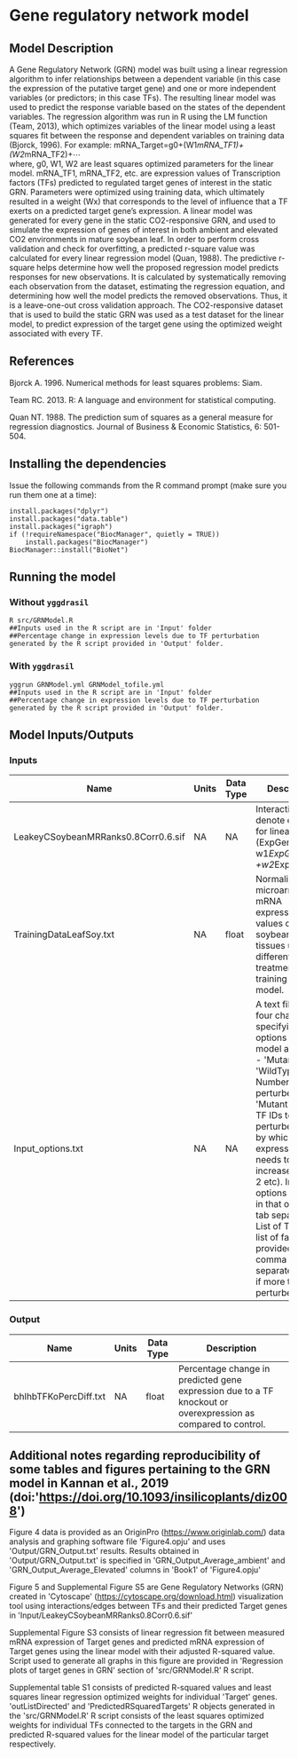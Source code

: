 # Gene regulatory network model

## Model Description

A Gene Regulatory Network (GRN) model was built using a linear regression algorithm to infer relationships between a dependent variable (in this case the expression of the putative target gene) and one or more independent variables (or predictors; in this case TFs). The resulting linear model was used to predict the response variable based on the states of the dependent variables. The regression algorithm was run in R using the LM function (Team, 2013), which optimizes variables of the linear model using a least squares fit between the response and dependent variables on training data (Bjorck, 1996). 
For example:
	mRNA_Target=g0+(W1*mRNA_TF1)+(W2*mRNA_TF2)+⋯ 	        
where, g0, W1, W2 are least squares optimized parameters for the linear model. mRNA_TF1, mRNA_TF2, etc. are expression values of Transcription factors (TFs) predicted to regulated target genes of interest in the static GRN. Parameters were optimized using training data, which ultimately resulted in a weight (Wx) that corresponds to the level of influence that a TF exerts on a predicted target gene’s expression. A linear model was generated for every gene in the static CO2-responsive GRN, and used to simulate the expression of genes of interest in both ambient and elevated CO2 environments in mature soybean leaf. 
In order to perform cross validation and check for overfitting, a predicted r-square value was calculated for every linear regression model (Quan, 1988). The predictive r-square helps determine how well the proposed regression model predicts responses for new observations. It is calculated by systematically removing each observation from the dataset, estimating the regression equation, and determining how well the model predicts the removed observations. Thus, it is a leave-one-out cross validation approach. The CO2-responsive dataset that is used to build the static GRN was used as a test dataset for the linear model, to predict expression of the target gene using the optimized weight associated with every TF. 

## References

Bjorck A. 1996. Numerical methods for least squares problems: Siam.

Team RC. 2013. R: A language and environment for statistical computing.

Quan NT. 1988. The prediction sum of squares as a general measure for regression diagnostics. Journal of Business & Economic Statistics, 6: 501-504.

## Installing the dependencies

Issue the following commands from the R command prompt (make sure you run them one at a time):

```
install.packages("dplyr")
install.packages("data.table")
install.packages("igraph")
if (!requireNamespace("BiocManager", quietly = TRUE))
    install.packages("BiocManager")
BiocManager::install("BioNet")
```

## Running the model

### Without ``yggdrasil``

```
R src/GRNModel.R
##Inputs used in the R script are in 'Input' folder
##Percentage change in expression levels due to TF perturbation generated by the R script provided in 'Output' folder. 
```

### With ``yggdrasil``

```
yggrun GRNModel.yml GRNModel_tofile.yml
##Inputs used in the R script are in 'Input' folder
##Percentage change in expression levels due to TF perturbation generated by the R script provided in 'Output' folder. 
```

## Model Inputs/Outputs

### Inputs

Name | Units | Data Type | Description
---- | ----- | --------- | -----------
LeakeyCSoybeanMRRanks0.8Corr0.6.sif | NA | NA | Interactions that denote equations for linear model (ExpGene1 = w1*ExpGene2 +w2*ExpGene3...)
TrainingDataLeafSoy.txt | NA | float | Normalized microarray mRNA expression values of soybean leaf tissues under different treatments for training linear model.
Input_options.txt | NA | NA | A text file with four charaters specifying input options for GRN model as follows - 'Mutant' or 'WildType', Number of TFs perturbed if 'Mutant', list of TF IDs to be perturbed, factor by which TF expression needs to be increased (0, 1, 2 etc). Input options are given in that order with tab separation. List of TFs and list of factors are provided as comma separated values if more than 1 TF perturbed.

### Output

Name | Units | Data Type | Description
---- | ----- | --------- | -----------
bhlhbTFKoPercDiff.txt | NA | float | Percentage change in predicted gene expression due to a TF knockout or overexpression as compared to control.

## Additional notes regarding reproducibility of some tables and figures pertaining to the GRN model in Kannan et al., 2019 (doi:'https://doi.org/10.1093/insilicoplants/diz008')

Figure 4 data is provided as an OriginPro (https://www.originlab.com/) data analysis and graphing software file 'Figure4.opju' and uses 'Output/GRN_Output.txt' results. Results obtained in 'Output/GRN_Output.txt' is specified in 'GRN_Output_Average_ambient' and 'GRN_Output_Average_Elevated' columns in 'Book1' of 'Figure4.opju'

Figure 5 and Supplemental Figure S5 are Gene Regulatory Networks (GRN) created in 'Cytoscape' (https://cytoscape.org/download.html) visualization tool using interactions/edges between TFs and their predicted Target genes in 'Input/LeakeyCSoybeanMRRanks0.8Corr0.6.sif'

Supplemental Figure S3 consists of linear regression fit between measured mRNA expression of Target genes and predicted mRNA expression of Target genes using the linear model with their adjusted R-squared value. Script used to generate all graphs in this figure are provided in 'Regression plots of target genes in GRN' section of 'src/GRNModel.R' R script.

Supplemental table S1 consists of predicted R-squared values and least squares linear regression optimized weights for individual 'Target' genes. 'outListDirected' and 'PredictedRSquaredTargets' R objects generated in the 'src/GRNModel.R' R script consists of the least squares optimized weights for individual TFs connected to the targets in the GRN and predicted R-squared values for the linear model of the particular target respectively.



